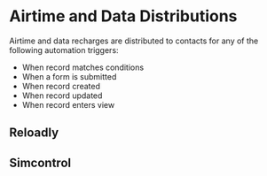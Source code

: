 # Airtime and Data Distributions

Airtime and data recharges are distributed to contacts for any of the following automation triggers:
- When record matches conditions
- When a form is submitted
- When record created
- When record updated
- When record enters view

## Reloadly
## Simcontrol
